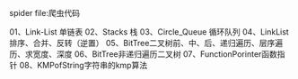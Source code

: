spider file:爬虫代码

01、Link-List 单链表
02、Stacks 栈
03、Circle_Queue 循环队列
04、LinkList 排序、合并、反转（逆置）
05、BitTree二叉树前、中、后、递归遍历、层序遍历、求宽度、深度 
06、BitTree非递归遍历二叉树
07、FunctionPorinter函数指针
08、KMPofString字符串的kmp算法